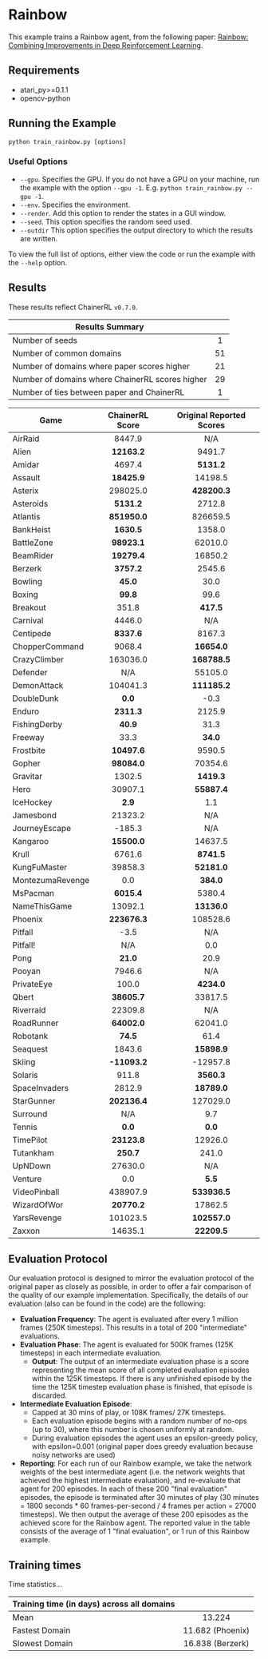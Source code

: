 # Rainbow
This example trains a Rainbow agent, from the following paper: [Rainbow: Combining Improvements in Deep Reinforcement Learning](https://arxiv.org/abs/1710.02298). 

## Requirements

- atari_py>=0.1.1
- opencv-python

## Running the Example

```
python train_rainbow.py [options]
```

### Useful Options
- `--gpu`. Specifies the GPU. If you do not have a GPU on your machine, run the example with the option `--gpu -1`. E.g. `python train_rainbow.py --gpu -1`.
- `--env`. Specifies the environment. 
- `--render`. Add this option to render the states in a GUI window.
- `--seed`. This option specifies the random seed used.
- `--outdir` This option specifies the output directory to which the results are written.

To view the full list of options, either view the code or run the example with the `--help` option.

## Results
These results reflect ChainerRL  `v0.7.0`.

| Results Summary ||
| ------------- |:-------------:|
| Number of seeds | 1 |
| Number of common domains | 51 |
| Number of domains where paper scores higher | 21 |
| Number of domains where ChainerRL scores higher | 29 |
| Number of ties between paper and ChainerRL | 1 |


| Game        | ChainerRL Score           | Original Reported Scores |
| ------------- |:-------------:|:-------------:|
| AirRaid | 8447.9| N/A|
| Alien | **12163.2**| 9491.7|
| Amidar | 4697.4| **5131.2**|
| Assault | **18425.9**| 14198.5|
| Asterix | 298025.0| **428200.3**|
| Asteroids | **5131.2**| 2712.8|
| Atlantis | **851950.0**| 826659.5|
| BankHeist | **1630.5**| 1358.0|
| BattleZone | **98923.1**| 62010.0|
| BeamRider | **19279.4**| 16850.2|
| Berzerk | **3757.2**| 2545.6|
| Bowling | **45.0**| 30.0|
| Boxing | **99.8**| 99.6|
| Breakout | 351.8| **417.5**|
| Carnival | 4446.0| N/A|
| Centipede | **8337.6**| 8167.3|
| ChopperCommand | 9068.4| **16654.0**|
| CrazyClimber | 163036.0| **168788.5**|
| Defender | N/A| 55105.0|
| DemonAttack | 104041.3| **111185.2**|
| DoubleDunk | **0.0**| -0.3|
| Enduro | **2311.3**| 2125.9|
| FishingDerby | **40.9**| 31.3|
| Freeway | 33.3| **34.0**|
| Frostbite | **10497.6**| 9590.5|
| Gopher | **98084.0**| 70354.6|
| Gravitar | 1302.5| **1419.3**|
| Hero | 30907.1| **55887.4**|
| IceHockey | **2.9**| 1.1|
| Jamesbond | 21323.2| N/A|
| JourneyEscape | -185.3| N/A|
| Kangaroo | **15500.0**| 14637.5|
| Krull | 6761.6| **8741.5**|
| KungFuMaster | 39858.3| **52181.0**|
| MontezumaRevenge | 0.0| **384.0**|
| MsPacman | **6015.4**| 5380.4|
| NameThisGame | 13092.1| **13136.0**|
| Phoenix | **223676.3**| 108528.6|
| Pitfall | -3.5| N/A|
| Pitfall! | N/A| 0.0|
| Pong | **21.0**| 20.9|
| Pooyan | 7946.6| N/A|
| PrivateEye | 100.0| **4234.0**|
| Qbert | **38605.7**| 33817.5|
| Riverraid | 22309.8| N/A|
| RoadRunner | **64002.0**| 62041.0|
| Robotank | **74.5**| 61.4|
| Seaquest | 1843.6| **15898.9**|
| Skiing | **-11093.2**| -12957.8|
| Solaris | 911.8| **3560.3**|
| SpaceInvaders | 2812.9| **18789.0**|
| StarGunner | **202136.4**| 127029.0|
| Surround | N/A| 9.7|
| Tennis | **0.0**| **0.0**|
| TimePilot | **23123.8**| 12926.0|
| Tutankham | **250.7**| 241.0|
| UpNDown | 27630.0| N/A|
| Venture | 0.0| **5.5**|
| VideoPinball | 438907.9| **533936.5**|
| WizardOfWor | **20770.2**| 17862.5|
| YarsRevenge | 101023.5| **102557.0**|
| Zaxxon | 14635.1| **22209.5**|



## Evaluation Protocol
Our evaluation protocol is designed to mirror the evaluation protocol of the original paper as closely as possible, in order to offer a fair comparison of the quality of our example implementation. Specifically, the details of our evaluation (also can be found in the code) are the following:

- **Evaluation Frequency**: The agent is evaluated after every 1 million frames (250K timesteps). This results in a total of 200 "intermediate" evaluations.
- **Evaluation Phase**: The agent is evaluated for 500K frames (125K timesteps) in each intermediate evaluation. 
	- **Output**: The output of an intermediate evaluation phase is a score representing the mean score of all completed evaluation episodes within the 125K timesteps. If there is any unfinished episode by the time the 125K timestep evaluation phase is finished, that episode is discarded.
- **Intermediate Evaluation Episode**: 
	- Capped at 30 mins of play, or 108K frames/ 27K timesteps.
	- Each evaluation episode begins with a random number of no-ops (up to 30), where this number is chosen uniformly at random.
	- During evaluation episodes the agent uses an epsilon-greedy policy, with epsilon=0.001 (original paper does greedy evaluation because noisy networks are used)
- **Reporting**: For each run of our Rainbow example, we take the network weights of the best intermediate agent (i.e. the network weights that achieved the highest intermediate evaluation), and re-evaluate that agent for 200 episodes. In each of these 200 "final evaluation" episodes, the episode is terminated after 30 minutes of play (30 minutes = 1800 seconds * 60 frames-per-second / 4 frames per action = 27000 timesteps). We then output the average of these 200 episodes as the achieved score for the Rainbow agent. The reported value in the table consists of the average of 1 "final evaluation", or 1 run of this Rainbow example.


## Training times

Time statistics...

| Training time (in days) across all domains | |
| ------------- |:-------------:|
| Mean        |  13.224 |
| Fastest Domain |11.682 (Phoenix)|
| Slowest Domain | 16.838 (Berzerk)|



